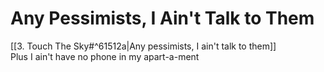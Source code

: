 # Any Pessimists, I Ain't Talk to Them

[[3. Touch The Sky#^61512a|Any pessimists, I ain't talk to them]]  
Plus I ain't have no phone in my apart-a-ment  
